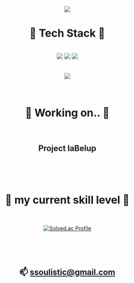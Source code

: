 
<div align="center"><img src="https://capsule-render.vercel.app/api?type=waving&color=#667ABB&height=200&section=header&text=ssoulistic&fontSize=90" /></div>

<div align="center">

# 🧰 Tech Stack 🧰 
<br>
<img src="https://img.shields.io/badge/python-3776AB?style=flat&logo=Python&logoColor=white"/>
<img src="https://img.shields.io/badge/Go-00ADD8?style=flat&logo=Go&logoColor=white"/>
<img src="https://img.shields.io/badge/googleappsscript-4285F4?style=flat&logo=googleappsscript&logoColor=white"/>
<br><br><br>
<img src="https://github-readme-stats.vercel.app/api/top-langs/?username=ssoulistic&layout=compact">

<br>
<br>
<br>

# 🔭 Working on.. 🔭
<br>

## Project laBelup

<br>
<br>
<br>

# 🧱 my current skill level 🧱
<br>

[![Solved.ac Profile](http://mazassumnida.wtf/api/v2/generate_badge?boj=ssoulistic)](https://solved.ac/ssoulistic/)

<br>
<br>
<br>

## 📫 ssoulistic@gmail.com



</div>


<!--
**ssoulistic/ssoulistic** is a ✨ _special_ ✨ repository because its `README.md` (this file) appears on your GitHub profile.

Here are some ideas to get you started:

- 🔭 I’m currently working on ...
- 🌱 I’m currently learning ...
- 👯 I’m looking to collaborate on ...
- 🤔 I’m looking for help with ...
- 💬 Ask me about ...
- 📫 How to reach me: ...
- 😄 Pronouns: ...
- ⚡ Fun fact: ...
-->
